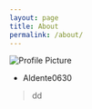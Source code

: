 ```yaml
---
layout: page
title: About
permalink: /about/
---
```


<img src="{{ site.baseurl }}/assets/profile-placeholder.jpg" title="Profile Picture" class="profile">
  
* Aldente0630
> dd
  


